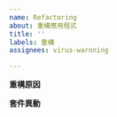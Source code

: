```yaml
---
name: Refactoring
about: 重構應用程式
title: ''
labels: 重構
assignees: virus-warnning

---
```


**重構原因**

**套件異動**
